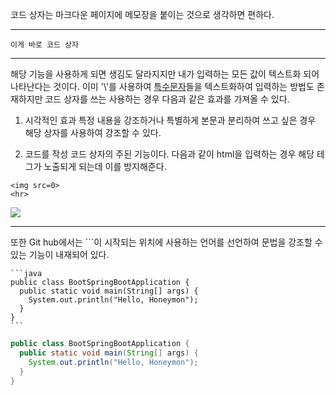 코드 상자는 마크다운 페이지에 메모장을 붙이는 것으로 생각하면 편하다.
***
```
이게 바로 코드 상자
```
***
해당 기능을 사용하게 되면 생김도 달라지지만 내가 입력하는 모든 값이 텍스트화 되어 나타난다는 것이다. 이미 '\\'를 사용하여 [특수문자](/contents/특수문자.md)들을 텍스트화하여 입력하는 방법도 존재하지만 코드 상자를 쓰는 사용하는 경우 다음과 같은 효과를 가져올 수 있다.

1. 시각적인 효과
특정 내용을 강조하거나 특별하게 본문과 분리하여 쓰고 싶은 경우 해당 상자를 사용하여 강조할 수 있다. 

2.  코드를 작성
코드 상자의 주된 기능이다. 다음과 같이 html을 입력하는 경우 해당 테그가 노출되게 되는데 이를 방지해준다. 

```
<img src=0>
<hr>
```  

<img src=0>
<hr>

또한 Git hub에서는  \`\`\`이 시작되는 위치에 사용하는 언어를 선언하여 문법을 강조할 수 있는 기능이 내재되어 있다.

````
```java
public class BootSpringBootApplication {
  public static void main(String[] args) {
    System.out.println("Hello, Honeymon");
  }
}
```
````

```java
public class BootSpringBootApplication {
  public static void main(String[] args) {
    System.out.println("Hello, Honeymon");
  }
}
```
